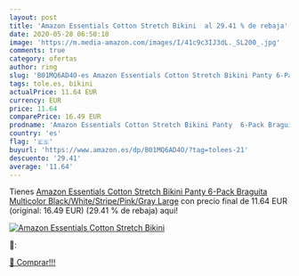 ```yaml
---
layout: post
title: 'Amazon Essentials Cotton Stretch Bikini  al 29.41 % de rebaja'
date: 2020-05-28 06:50:18
image: 'https://m.media-amazon.com/images/I/41c9c3IJ3dL._SL200_.jpg'
comments: true
category: ofertas
author: ring
slug: 'B01MQ6AD4O-es Amazon Essentials Cotton Stretch Bikini Panty 6-Pack...'
tags: tole.es, bikini
actualPrice: 11.64 EUR
currency: EUR
price: 11.64
comparePrice: 16.49 EUR
prodname: 'Amazon Essentials Cotton Stretch Bikini Panty  6-Pack Braguita  Multicolor  Black/White/Stripe/Pink/Gray   Large'
country: 'es'
flag: '🇪🇸'
buyurl: 'https://www.amazon.es/dp/B01MQ6AD4O/?tag=tolees-21'
descuento: '29.41'
average: '11.64'
---
```


Tienes [Amazon Essentials Cotton Stretch Bikini Panty  6-Pack Braguita  Multicolor  Black/White/Stripe/Pink/Gray   Large](https://www.amazon.es/dp/B01MQ6AD4O/?tag=tolees-21) con precio final de  11.64 EUR (original: 16.49 EUR) (29.41 %  de rebaja) aqui!

[![Amazon Essentials Cotton Stretch Bikini ](https://m.media-amazon.com/images/I/41c9c3IJ3dL._SL200_.jpg)](https://www.amazon.es/dp/B01MQ6AD4O/?tag=tolees-21)

🔎:


[🛒 Comprar!!!](https://www.amazon.es/dp/B01MQ6AD4O/?tag=tolees-21)

